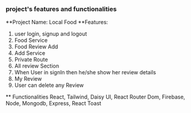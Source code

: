 ### project's features and functionalities

**Project Name: Local Food
**Features:
1. user login, signup and logout
2. Food Service
3. Food Review Add
4. Add Service
5. Private Route
6. All review Section
7. When User in signIn then he/she show her review details
8. My Review
9. User can delete any Review


** Functionalities
React, Tailwind, Daisy UI, React Router Dom, Firebase, Node, Mongodb, Express, React Toast
